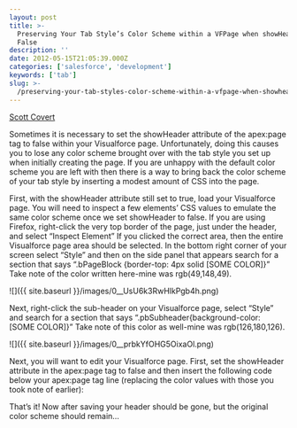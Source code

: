 ```yaml
---
layout: post
title: >-
  Preserving Your Tab Style’s Color Scheme within a VFPage when showHeader is
  False
description: ''
date: 2012-05-15T21:05:39.000Z
categories: ['salesforce', 'development']
keywords: ['tab']
slug: >-
  /preserving-your-tab-styles-color-scheme-within-a-vfpage-when-showheader-is-false
---
```


[Scott
Covert](https://www.tython.co/)

Sometimes it is necessary to set the showHeader attribute of the apex:page tag to false within your Visualforce page. Unfortunately, doing this causes you to lose any color scheme brought over with the tab style you set up when initially creating the page. If you are unhappy with the default color scheme you are left with then there is a way to bring back the color scheme of your tab style by inserting a modest amount of CSS into the page.

First, with the showHeader attribute still set to true, load your Visualforce page. You will need to inspect a few elements’ CSS values to emulate the same color scheme once we set showHeader to false. If you are using Firefox, right-click the very top border of the page, just under the header, and select “Inspect Element” If you clicked the correct area, then the entire Visualforce page area should be selected. In the bottom right corner of your screen select “Style” and then on the side panel that appears search for a section that says “.bPageBlock {border-top: 4px solid \[SOME COLOR\]}” Take note of the color written here-mine was rgb(49,148,49).

![]({{ site.baseurl }}/images/0__UsU6k3RwHlkPgb4h.png)

Next, right-click the sub-header on your Visualforce page, select “Style” and search for a section that says “.pbSubheader{background-color: \[SOME COLOR\]}” Take note of this color as well-mine was rgb(126,180,126).

![]({{ site.baseurl }}/images/0__prbkYfOHG5OixaOl.png)

Next, you will want to edit your Visualforce page. First, set the showHeader attribute in the apex:page tag to false and then insert the following code below your apex:page tag line (replacing the color values with those you took note of earlier):

<style type="text/css">  
.bPageBlock {  
    border-top: 4px solid rgb(49,148,49);  
}  
.pbSubheader {  
    background-color: rgb(126,180,126);  
}  
</style>

That’s it! Now after saving your header should be gone, but the original color scheme should remain…